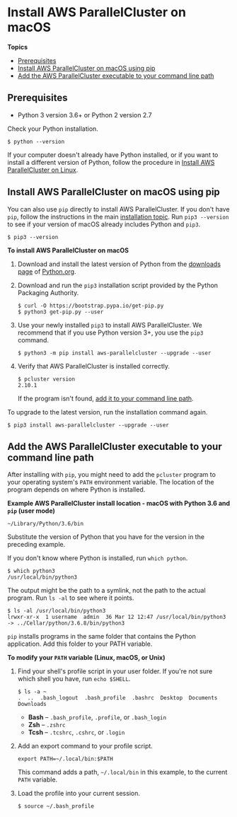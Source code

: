 # Install AWS ParallelCluster on macOS<a name="install-macos"></a>

**Topics**
+ [Prerequisites](#install-bundle-macos-os-prereq)
+ [Install AWS ParallelCluster on macOS using pip](#install-macos-pip)
+ [Add the AWS ParallelCluster executable to your command line path](#install-macos-path)

## Prerequisites<a name="install-bundle-macos-os-prereq"></a>
+ Python 3 version 3\.6\+ or Python 2 version 2\.7

Check your Python installation\.

```
$ python --version
```

If your computer doesn't already have Python installed, or if you want to install a different version of Python, follow the procedure in [Install AWS ParallelCluster on Linux](install-linux.md)\.

## Install AWS ParallelCluster on macOS using pip<a name="install-macos-pip"></a>

You can also use `pip` directly to install AWS ParallelCluster\. If you don't have `pip`, follow the instructions in the main [installation topic](install.md)\. Run `pip3 --version` to see if your version of macOS already includes Python and `pip3`\.

```
$ pip3 --version
```

**To install AWS ParallelCluster on macOS**

1. Download and install the latest version of Python from the [downloads page](https://www.python.org/downloads/mac-osx/) of [Python\.org](https://www.python.org)\.

1. Download and run the `pip3` installation script provided by the Python Packaging Authority\.

   ```
   $ curl -O https://bootstrap.pypa.io/get-pip.py
   $ python3 get-pip.py --user
   ```

1. Use your newly installed `pip3` to install AWS ParallelCluster\. We recommend that if you use Python version 3\+, you use the `pip3` command\.

   ```
   $ python3 -m pip install aws-parallelcluster --upgrade --user
   ```

1. Verify that AWS ParallelCluster is installed correctly\.

   ```
   $ pcluster version
   2.10.1
   ```

   If the program isn't found, [add it to your command line path](#install-macos-path)\.

To upgrade to the latest version, run the installation command again\.

```
$ pip3 install aws-parallelcluster --upgrade --user
```

## Add the AWS ParallelCluster executable to your command line path<a name="install-macos-path"></a>

After installing with `pip`, you might need to add the `pcluster` program to your operating system's `PATH` environment variable\. The location of the program depends on where Python is installed\.

**Example AWS ParallelCluster install location \- macOS with Python 3\.6 and `pip` \(user mode\)**  

```
~/Library/Python/3.6/bin
```
Substitute the version of Python that you have for the version in the preceding example\.

If you don't know where Python is installed, run `which python`\.

```
$ which python3
/usr/local/bin/python3
```

The output might be the path to a symlink, not the path to the actual program\. Run `ls -al` to see where it points\.

```
$ ls -al /usr/local/bin/python3
lrwxr-xr-x  1 username  admin  36 Mar 12 12:47 /usr/local/bin/python3 -> ../Cellar/python/3.6.8/bin/python3
```

`pip` installs programs in the same folder that contains the Python application\. Add this folder to your PATH variable\.

**To modify your `PATH` variable \(Linux, macOS, or Unix\)**

1. Find your shell's profile script in your user folder\. If you're not sure which shell you have, run `echo $SHELL`\.

   ```
   $ ls -a ~
   .  ..  .bash_logout  .bash_profile  .bashrc  Desktop  Documents  Downloads
   ```
   + **Bash** – `.bash_profile`, `.profile`, or `.bash_login`
   + **Zsh** – `.zshrc`
   + **Tcsh** – `.tcshrc`, `.cshrc`, or `.login`

1. Add an export command to your profile script\.

   ```
   export PATH=~/.local/bin:$PATH
   ```

   This command adds a path, `~/.local/bin` in this example, to the current `PATH` variable\.

1. Load the profile into your current session\.

   ```
   $ source ~/.bash_profile
   ```